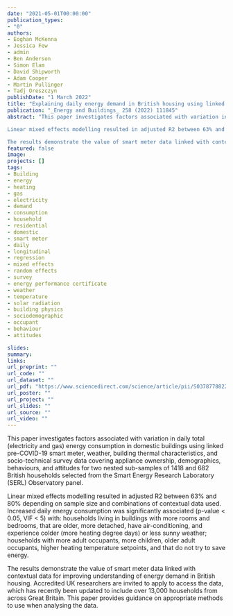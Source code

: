 ```yaml
---
date: "2021-05-01T00:00:00"
publication_types:
- "0"
authors:
- Eoghan McKenna
- Jessica Few
- admin
- Ben Anderson
- Simon Elam
- David Shipworth
- Adam Cooper
- Martin Pullinger
- Tadj Oreszczyn
publishDate: "1 March 2022"
title: "Explaining daily energy demand in British housing using linked smart meter and socio-technical data in a bottom-up statistical model"
publication: "_Energy and Buildings_ 258 (2022) 111845"
abstract: "This paper investigates factors associated with variation in daily total (electricity and gas) energy consumption in domestic buildings using linked pre-COVID-19 smart meter, weather, building thermal characteristics, and socio-technical survey data covering appliance ownership, demographics, behaviours, and attitudes for two nested sub-samples of 1418 and 682 British households selected from the Smart Energy Research Laboratory (SERL) Observatory panel.

Linear mixed effects modelling resulted in adjusted R2 between 63% and 80% depending on sample size and combinations of contextual data used. Increased daily energy consumption was significantly associated (p-value < 0.05, VIF < 5) with: households living in buildings with more rooms and bedrooms, that are older, more detached, have air-conditioning, and experience colder (more heating degree days) or less sunny weather; households with more adult occupants, more children, older adult occupants, higher heating temperature setpoints, and that do not try to save energy.

The results demonstrate the value of smart meter data linked with contextual data for improving understanding of energy demand in British housing. Accredited UK researchers are invited to apply to access the data, which has recently been updated to include over 13,000 households from across Great Britain. This paper provides guidance on appropriate methods to use when analysing the data."
featured: false
image: 
projects: []
tags: 
- Building
- energy
- heating
- gas
- electricity
- demand
- consumption
- household
- residential
- domestic
- smart meter
- daily
- longitudinal
- regression
- mixed effects
- random effects
- survey
- energy performance certificate
- weather
- temperature
- solar radiation
- building physics 
- sociodemographic
- occupant
- behaviour
- attitudes

slides: 
summary: 
links:
url_preprint: ""
url_code: ""
url_dataset: ""
url_pdf: "https://www.sciencedirect.com/science/article/pii/S0378778822000160"
url_poster: ""
url_project: ""
url_slides: ""
url_source: ""
url_video: ""
---
```




This paper investigates factors associated with variation in daily total (electricity and gas) energy consumption in domestic buildings using linked pre-COVID-19 smart meter, weather, building thermal characteristics, and socio-technical survey data covering appliance ownership, demographics, behaviours, and attitudes for two nested sub-samples of 1418 and 682 British households selected from the Smart Energy Research Laboratory (SERL) Observatory panel.

Linear mixed effects modelling resulted in adjusted R2 between 63% and 80% depending on sample size and combinations of contextual data used. Increased daily energy consumption was significantly associated (p-value < 0.05, VIF < 5) with: households living in buildings with more rooms and bedrooms, that are older, more detached, have air-conditioning, and experience colder (more heating degree days) or less sunny weather; households with more adult occupants, more children, older adult occupants, higher heating temperature setpoints, and that do not try to save energy.

The results demonstrate the value of smart meter data linked with contextual data for improving understanding of energy demand in British housing. Accredited UK researchers are invited to apply to access the data, which has recently been updated to include over 13,000 households from across Great Britain. This paper provides guidance on appropriate methods to use when analysing the data. 


